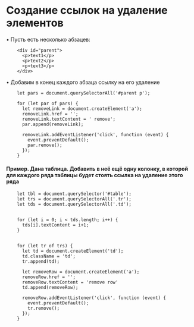 # Создание ссылок на удаление элементов

•	Пусть есть несколько абзацев:

        <div id="parent">
          <p>text1</p>
          <p>text2</p>
          <p>text3</p>
        </div>

•	Добавим в конец каждого абзаца ссылку на его удаление

        let pars = document.querySelectorAll('#parent p');

        for (let par of pars) {
          let removeLink = document.createElement('a');
          removeLink.href = '';
          removeLink.textContent = ' remove';
          par.append(removeLink);

          removeLink.addEventListener('click', function (event) {
            event.preventDefault();
            par.remove();
          });
        }

#### Пример. Дана таблица. Добавить в неё ещё одну колонку, в которой для каждого ряда таблицы будет стоять ссылка на удаление этого ряда

        let tbl = document.querySelector('#table');
        let trs = document.querySelectorAll('.tr');
        let tds = document.querySelectorAll('.td');


        for (let i = 0; i < tds.length; i++) {
          tds[i].textContent = i+1;
        }


        for (let tr of trs) {
          let td = document.createElement('td');
          td.className = 'td';
          tr.append(td);

          let removeRow = document.createElement('a');
          removeRow.href = '';
          removeRow.textContent = 'remove row'
          td.append(removeRow);

          removeRow.addEventListener('click', function (event) {
            event.preventDefault();
            tr.remove();
          });
        }
